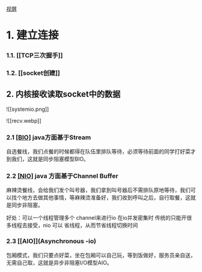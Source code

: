 [视屏](https://www.mashibing.com/course/340)

# 1. 建立连接

### 1.1. [[TCP三次握手]]

### 1.2. [[socket创建]]

## 2. 内核接收读取socket中的数据

![[systemio.png]]

![[recv.webp]]


### 2.1 [[BIO]](Blocking-io) java方面基于Stream

自选餐线，我们点餐的时候都得在队伍里排队等待，必须等待前面的同学打好菜才到我们，这就是同步阻塞模型BIO。

### 2.2 [[NIO]](NON-Blocking-io)  java 方面基于Channel Buffer

麻辣烫餐线，会给我们发个叫号器，我们拿到叫号器后不需排队原地等待，我们可以找个地方去做其他事情，等麻辣烫准备好，我们收到呼叫之后，自行取餐，这就是同步非阻塞。

好处：可以一个线程管理多个 channel来进行io   在io并发密集时 传统的只能开很多线程去接受，nio 可以 省线程，从而节省线程切换时间

### 2.3 [[AIO]](Asynchronous -io) 

包厢模式，我们只要点好菜，坐在包厢可以自己玩，等到饭做好，服务员亲自送，无需自己取，这就是异步非阻塞I/O模型AIO。




